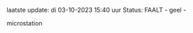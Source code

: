 laatste update: 
di 03-10-2023 15:40   uur 
Status: FAALT - geel - 
<div class="service Y">microstation</div>